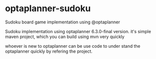 # optaplanner-sudoku
Sudoku board game implementation using @optaplanner

Sudoku implementation using optaplanner 6.3.0-final version. it's simple maven project, which you can build using mvn very quickly

whoever is new to optaplanner can be use code to under stand the optaplanner quickly by refering the project. 


